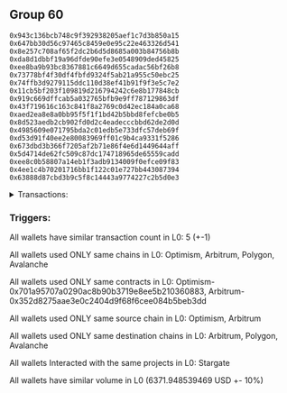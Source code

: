 ## Group 60

```0xf4c1ab3afbbeb8da067277c56efd9170ce59ebf8
0x943c136bcb748c9f392938205aef1c7d3b850a15
0x647bb30d56c97465c8459e0e95c22e463326d541
0x8e257c708af65f2dc2b6d5d8685a003b84756b8b
0xda8d1dbbf19a96dfde90efe3e0548909ded45825
0xee8ba9b93bc8367881c6649d655cadac56bf26b8
0x73778bf4f30df4fbfd9324f5ab21a955c50ebc25
0x74ffb3d9279115ddc110d38ef41b91f9f3e5c7e2
0x11cb5bf203f109819d216794242c6e8b177848cb
0x919c669dffcab5a032765bfb9e9ff787129863df
0x43f719616c163c841f8a2769c0d42ec184a0ca68
0xaed2ea8e8a0bb95f5f1f1bd42b5bbd8fefcbe0b5
0x8d523aedb2cb902fd0d2c4eadecccbbd62de2d0d
0x4985609e071795bda2c01edb5e733dfc57deb69f
0xd53d91f40ee2e80083969ff01c9b4ca9331f5286
0x673dbd3b366f7205af2b71e86f4e6d1449644aff
0x5d4714de62fc509c87dc174718965de65559cadd
0xee8c0b58807a14eb1f3adb9134009f0efce09f83
0x4ee1c4b70201716bb1f122c01e727bb443087394
0x63888d87cbd3b9c5f8c14443a9774227c2b5d0e3
```
<details>
<summary>Transactions:</summary>

Hashes: 

Wallet: 0xf4c1ab3afbbeb8da067277c56efd9170ce59ebf8

       Hash: 0x1eb593c0f4db5439115b39ab8e7c798d15b0cac979b2ccf8feb5a3e45411420e
         - source chain: Optimism
         - destination chain: Arbitrum
         - project: Stargate
         - contract: 0x701a95707a0290ac8b90b3719e8ee5b210360883
         - value USD: 2480.134547324
       Hash: 0x1e817c54aafaeafe953b1d8f6858e76d5f742c59cbcbfddc484f232990e9a407
         - source chain: Optimism
         - destination chain: Polygon
         - project: Stargate
         - contract: 0x701a95707a0290ac8b90b3719e8ee5b210360883
         - value USD: 1049.23251008
       Hash: 0x89a702a01d2e384c7ff1ec9e04580f756a24f35cca3754efcd368e3776b56e5f
         - source chain: Optimism
         - destination chain: Avalanche
         - project: Stargate
         - contract: 0x701a95707a0290ac8b90b3719e8ee5b210360883
         - value USD: 999.879478145
       Hash: 0x880cf528e627cc28eea4341c74917f3d70361c2cbeebeb39237d2bec2e5d2f39
         - source chain: Arbitrum
         - destination chain: Avalanche
         - project: Stargate
         - contract: 0x352d8275aae3e0c2404d9f68f6cee084b5beb3dd
         - value USD: 943.302565253
       Hash: 0xeae567f144ba75cf441ed0edf3bb70e86fa63b8eee9f448857eff1abeaca2520
         - source chain: Arbitrum
         - destination chain: Polygon
         - project: Stargate
         - contract: 0x352d8275aae3e0c2404d9f68f6cee084b5beb3dd
         - value USD: 899.399438667
Wallet: 0x943c136bcb748c9f392938205aef1c7d3b850a15

       Hash:0x2c98dfff621b1dca10270ff709cc6f4408cd91ebc041e70bcf57721a72b50963
         - source chain: Optimism
         - destination chain: Arbitrum
         - project: Stargate
         - contract: 0x701a95707a0290ac8b90b3719e8ee5b210360883
         - value USD: 2478.136050509
       Hash:0x776f79c8378c219d41511b006287f9c73fd67ed8291d53456c95abc782dfa8be
         - source chain: Optimism
         - destination chain: Polygon
         - project: Stargate
         - contract: 0x701a95707a0290ac8b90b3719e8ee5b210360883
         - value USD: 1048.227753742
       Hash:0xe67c303a9478de0f9715fade6676bd753f1b8983277495972ecc3fed518857c1
         - source chain: Optimism
         - destination chain: Avalanche
         - project: Stargate
         - contract: 0x701a95707a0290ac8b90b3719e8ee5b210360883
         - value USD: 997.875610987
       Hash:0xe221e25f2404eea99e50b9998a69d39d6a5646615d20b7590c62ed5f226a05fd
         - source chain: Arbitrum
         - destination chain: Avalanche
         - project: Stargate
         - contract: 0x352d8275aae3e0c2404d9f68f6cee084b5beb3dd
         - value USD: 942.301657062
       Hash:0xc89129db24f2b2345b5eb789e9b065c2518aab4c38b8b8c574acb51636b707d0
         - source chain: Arbitrum
         - destination chain: Polygon
         - project: Stargate
         - contract: 0x352d8275aae3e0c2404d9f68f6cee084b5beb3dd
         - value USD: 899.399438667
Wallet: 0x647bb30d56c97465c8459e0e95c22e463326d541

       Hash:0xbd826782baaf169bff340837000b2020af21130abbe77b2b2b78f3263cff06bd
         - source chain: Optimism
         - destination chain: Arbitrum
         - project: Stargate
         - contract: 0x701a95707a0290ac8b90b3719e8ee5b210360883
         - value USD: 2477.136802101
       Hash:0xc31e3b9053b34fb17d891c50a21bec15d83b002176ec796b3cc07f1fd7571c36
         - source chain: Optimism
         - destination chain: Polygon
         - project: Stargate
         - contract: 0x701a95707a0290ac8b90b3719e8ee5b210360883
         - value USD: 1047.203281987
       Hash:0x73e2cb1fe2ff8736e01955f1b2f79c3209b8d3edc1a92830d86c21d60662d251
         - source chain: Optimism
         - destination chain: Avalanche
         - project: Stargate
         - contract: 0x701a95707a0290ac8b90b3719e8ee5b210360883
         - value USD: 996.872519354
       Hash:0x8f2ad1397030a57b34a10f92c628d1f678190d400663148eeda009f9401ac55d
         - source chain: Arbitrum
         - destination chain: Avalanche
         - project: Stargate
         - contract: 0x352d8275aae3e0c2404d9f68f6cee084b5beb3dd
         - value USD: 941.301063891
       Hash:0xe90599e3bafccaf33e67446ac58be83f2e417b3cc6dee5f6455815545cccb3e1
         - source chain: Arbitrum
         - destination chain: Polygon
         - project: Stargate
         - contract: 0x352d8275aae3e0c2404d9f68f6cee084b5beb3dd
         - value USD: 898.400105957
Wallet: 0x8e257c708af65f2dc2b6d5d8685a003b84756b8b

       Hash:0x75e094ed770f376cdf43a648ee6b432df586facadcc1e29d6574f03196e07943
         - source chain: Optimism
         - destination chain: Arbitrum
         - project: Stargate
         - contract: 0x701a95707a0290ac8b90b3719e8ee5b210360883
         - value USD: 2475.138305286
       Hash:0x1c93eeb10e01b7779f1495abfa5392cc0c035bc94fb6901c4832da0858e035bd
         - source chain: Optimism
         - destination chain: Polygon
         - project: Stargate
         - contract: 0x701a95707a0290ac8b90b3719e8ee5b210360883
         - value USD: 1047.192725371
       Hash:0x35695a26a0e9720d3cd4e4369daa9915898497c34447723ed33728eee32f9cd3
         - source chain: Optimism
         - destination chain: Avalanche
         - project: Stargate
         - contract: 0x701a95707a0290ac8b90b3719e8ee5b210360883
         - value USD: 996.884438007
       Hash:0xe7cf3c3040a85fd08923c7bc5f0e5ce051e5bd745ac3450cd9cb48f2b540e093
         - source chain: Arbitrum
         - destination chain: Avalanche
         - project: Stargate
         - contract: 0x352d8275aae3e0c2404d9f68f6cee084b5beb3dd
         - value USD: 940.299197641
       Hash:0x5c9263742262635383ffea263707a5f701a357f5f438e8c42108cf665feec30c
         - source chain: Arbitrum
         - destination chain: Polygon
         - project: Stargate
         - contract: 0x352d8275aae3e0c2404d9f68f6cee084b5beb3dd
         - value USD: 897.400773247
Wallet: 0xda8d1dbbf19a96dfde90efe3e0548909ded45825

       Hash:0xc51458023053f5edba5cd62189a7a0f62b1ae0557aae336fef2b5d964ddf46fa
         - source chain: Optimism
         - destination chain: Arbitrum
         - project: Stargate
         - contract: 0x701a95707a0290ac8b90b3719e8ee5b210360883
         - value USD: 2474.139056879
       Hash:0xa9783a45bceee9c0f481c0d42351a2b136788c7395483dc853045ffc3ab8d73e
         - source chain: Optimism
         - destination chain: Polygon
         - project: Stargate
         - contract: 0x701a95707a0290ac8b90b3719e8ee5b210360883
         - value USD: 1046.161381516
       Hash:0x441e63d856902cfe3a5ce5a75b549c4b21f9ac7bd6d7e75c88ef779ad648fa1c
         - source chain: Optimism
         - destination chain: Avalanche
         - project: Stargate
         - contract: 0x701a95707a0290ac8b90b3719e8ee5b210360883
         - value USD: 994.883643687
       Hash:0x6e00ce93905199ab7debbc0617e80f655cbcce803e669de3981740b6dcf59908
         - source chain: Arbitrum
         - destination chain: Avalanche
         - project: Stargate
         - contract: 0x352d8275aae3e0c2404d9f68f6cee084b5beb3dd
         - value USD: 939.298464461
       Hash:0xa3e5f649e12bc077eac96d3ecc4c9880e78495ff6139f8aa189fa76695effaa8
         - source chain: Arbitrum
         - destination chain: Polygon
         - project: Stargate
         - contract: 0x352d8275aae3e0c2404d9f68f6cee084b5beb3dd
         - value USD: 897.400773247
Wallet: 0xee8ba9b93bc8367881c6649d655cadac56bf26b8

       Hash:0x2b350058d2d8dd61acb167062e5994e1fb79e00d8ca5a0509d94f22d7b390758
         - source chain: Optimism
         - destination chain: Arbitrum
         - project: Stargate
         - contract: 0x701a95707a0290ac8b90b3719e8ee5b210360883
         - value USD: 2472.140560064
       Hash:0xdb3c6b8f1d32c2f72b52fbff707922ed43c849c740e6a03674fd97f3565db33a
         - source chain: Optimism
         - destination chain: Polygon
         - project: Stargate
         - contract: 0x701a95707a0290ac8b90b3719e8ee5b210360883
         - value USD: 1045.146975443
       Hash:0x484b67a0598b6589b126e309b5685d2b291056b2cce6507df87711a28a813983
         - source chain: Optimism
         - destination chain: Avalanche
         - project: Stargate
         - contract: 0x701a95707a0290ac8b90b3719e8ee5b210360883
         - value USD: 993.871738824
       Hash:0x13d39bc350776412c2f736bd5e70fa7b5e15c455539ea08d8116e76d47b95459
         - source chain: Arbitrum
         - destination chain: Avalanche
         - project: Stargate
         - contract: 0x352d8275aae3e0c2404d9f68f6cee084b5beb3dd
         - value USD: 938.288818736
       Hash:0x34a1447b02ed377ae3e748edc4441c59c9a72d408e62c325a6b443605ec737c0
         - source chain: Arbitrum
         - destination chain: Polygon
         - project: Stargate
         - contract: 0x352d8275aae3e0c2404d9f68f6cee084b5beb3dd
         - value USD: 896.401440538
Wallet: 0x73778bf4f30df4fbfd9324f5ab21a955c50ebc25

       Hash:0xe71bfc7e21f6d7ec0b8d0eb0e025ca905ae43651906a5b87e9b41c7cea3c8c50
         - source chain: Optimism
         - destination chain: Arbitrum
         - project: Stargate
         - contract: 0x701a95707a0290ac8b90b3719e8ee5b210360883
         - value USD: 2470.142063249
       Hash:0xa70bfc8d144ccebb9f233df9bc061f2fc8f5fbac95a9a7c2657a4213bf1aadc6
         - source chain: Optimism
         - destination chain: Polygon
         - project: Stargate
         - contract: 0x701a95707a0290ac8b90b3719e8ee5b210360883
         - value USD: 1044.132463383
       Hash:0x814914ba9254a1159fc56aeb979829eefe8383a653194b32ce1402a9c11a9186
         - source chain: Optimism
         - destination chain: Avalanche
         - project: Stargate
         - contract: 0x701a95707a0290ac8b90b3719e8ee5b210360883
         - value USD: 992.866433364
       Hash:0xcda1ae42f4e9129eefdd302c15c694f0ad62fc680a9d0b716658ebd87b84f024
         - source chain: Arbitrum
         - destination chain: Avalanche
         - project: Stargate
         - contract: 0x352d8275aae3e0c2404d9f68f6cee084b5beb3dd
         - value USD: 937.287954547
       Hash:0x5a4055ca1d6905ab5afce5a33607bbf23e41a86dd186397a09058035e429de3a
         - source chain: Arbitrum
         - destination chain: Polygon
         - project: Stargate
         - contract: 0x352d8275aae3e0c2404d9f68f6cee084b5beb3dd
         - value USD: 895.402107828
Wallet: 0x74ffb3d9279115ddc110d38ef41b91f9f3e5c7e2

       Hash:0x2d820cdf3de1dea4096db3cdb429496717ab57c56774b9b1799587fc7538fa56
         - source chain: Optimism
         - destination chain: Arbitrum
         - project: Stargate
         - contract: 0x701a95707a0290ac8b90b3719e8ee5b210360883
         - value USD: 2469.142814842
       Hash:0xbc0c0da0247b9de1ee4a86c65d338c3351c89b86d7a9d61ce07cc895cd21384a
         - source chain: Optimism
         - destination chain: Polygon
         - project: Stargate
         - contract: 0x701a95707a0290ac8b90b3719e8ee5b210360883
         - value USD: 1043.236895737
       Hash:0x961ba2d945c7edb1e7f012a064d9e31d72776ec0c175e2519246789b3364b0c1
         - source chain: Optimism
         - destination chain: Avalanche
         - project: Stargate
         - contract: 0x701a95707a0290ac8b90b3719e8ee5b210360883
         - value USD: 990.862548856
       Hash:0x571c3cf4cd5cc9ac5265f0a1b5aada0b50ac4620b3f06a90c77715eee87ad652
         - source chain: Arbitrum
         - destination chain: Avalanche
         - project: Stargate
         - contract: 0x352d8275aae3e0c2404d9f68f6cee084b5beb3dd
         - value USD: 937.284576341
       Hash:0xc630cf8f43fb5b288f6bd09e80a240a4a945af88696f045bf54e41cf9e1a2dcc
         - source chain: Arbitrum
         - destination chain: Polygon
         - project: Stargate
         - contract: 0x352d8275aae3e0c2404d9f68f6cee084b5beb3dd
         - value USD: 895.402107828
Wallet: 0x11cb5bf203f109819d216794242c6e8b177848cb

       Hash:0x10fe6f4026e53f58f6bd8e9f146d110195240d896469d55ecabc9a83a1efffba
         - source chain: Optimism
         - destination chain: Arbitrum
         - project: Stargate
         - contract: 0x701a95707a0290ac8b90b3719e8ee5b210360883
         - value USD: 2467.144318027
       Hash:0x72c995b9488337e22aa161a770d15fec0e68fcf0d3d5e739024d5cc494f2df9e
         - source chain: Optimism
         - destination chain: Polygon
         - project: Stargate
         - contract: 0x701a95707a0290ac8b90b3719e8ee5b210360883
         - value USD: 1043.236895737
       Hash:0xa4846519f2b53132cec6006cafa44e4cdccaac1daad5ce5b963db7c855dbf148
         - source chain: Optimism
         - destination chain: Avalanche
         - project: Stargate
         - contract: 0x701a95707a0290ac8b90b3719e8ee5b210360883
         - value USD: 989.849633931
       Hash:0xa98779acc5342d8f294c8a7620c842a9e113e981e9e5528ddd004240a0fecb69
         - source chain: Arbitrum
         - destination chain: Avalanche
         - project: Stargate
         - contract: 0x352d8275aae3e0c2404d9f68f6cee084b5beb3dd
         - value USD: 936.281295005
       Hash:0xa339372328f073e5efd661a3a91f4a102f11f7ada813c1a99ac2422feb5a7d06
         - source chain: Arbitrum
         - destination chain: Polygon
         - project: Stargate
         - contract: 0x352d8275aae3e0c2404d9f68f6cee084b5beb3dd
         - value USD: 894.402775118
Wallet: 0x919c669dffcab5a032765bfb9e9ff787129863df

       Hash:0xb627fdb8abee797a5b5302eb1c71632d1253f78c69719c1637b29d6552b49423
         - source chain: Optimism
         - destination chain: Arbitrum
         - project: Stargate
         - contract: 0x701a95707a0290ac8b90b3719e8ee5b210360883
         - value USD: 2466.145069619
       Hash:0x21a9307eb543fc017af4bec39218db1f3498bdde56204128524fadc8ff15dc98
         - source chain: Optimism
         - destination chain: Polygon
         - project: Stargate
         - contract: 0x701a95707a0290ac8b90b3719e8ee5b210360883
         - value USD: 1042.23762668
       Hash:0x1a1d7fa87d9000eb51e41304bf5d43876edca091f78570d5045225bb078c389e
         - source chain: Optimism
         - destination chain: Avalanche
         - project: Stargate
         - contract: 0x701a95707a0290ac8b90b3719e8ee5b210360883
         - value USD: 988.839938202
       Hash:0x33754c5d12ac607ec68e40306f6c5b9ac4eb4ad280d8d75fe2a30affb0525e21
         - source chain: Arbitrum
         - destination chain: Avalanche
         - project: Stargate
         - contract: 0x352d8275aae3e0c2404d9f68f6cee084b5beb3dd
         - value USD: 935.280637829
       Hash:0xb1a71a6e04c3a18c77c9309cdd6244174458b108f592b21fdb15aebfaccae249
         - source chain: Arbitrum
         - destination chain: Polygon
         - project: Stargate
         - contract: 0x352d8275aae3e0c2404d9f68f6cee084b5beb3dd
         - value USD: 894.402775118
Wallet: 0x43f719616c163c841f8a2769c0d42ec184a0ca68

       Hash:0xcb7009c74a828633dff15f4260dbfa1a7ec9a79e152f80145a8c1e819dc3990b
         - source chain: Optimism
         - destination chain: Arbitrum
         - project: Stargate
         - contract: 0x701a95707a0290ac8b90b3719e8ee5b210360883
         - value USD: 2464.146572804
       Hash:0xf803420e3cd1b625c27fc99eab7f9cd4f853c5defe9de87b1e23ccc5a33357a5
         - source chain: Optimism
         - destination chain: Polygon
         - project: Stargate
         - contract: 0x701a95707a0290ac8b90b3719e8ee5b210360883
         - value USD: 1041.238357622
       Hash:0xeba06caea48a238975d9feb13f1b8abd89a1a213b9fc6449e47350394d091b97
         - source chain: Optimism
         - destination chain: Avalanche
         - project: Stargate
         - contract: 0x701a95707a0290ac8b90b3719e8ee5b210360883
         - value USD: 986.840037938
       Hash:0x522047fa992558cb2cf1a2c6506ec47f3f3a496ecb69e086a8774d2ba3b66fbc
         - source chain: Arbitrum
         - destination chain: Avalanche
         - project: Stargate
         - contract: 0x352d8275aae3e0c2404d9f68f6cee084b5beb3dd
         - value USD: 934.279545627
       Hash:0x1ddf48b37edb8cf6478e539c972599ce65a71d555dd6e480366a5a441775bd1d
         - source chain: Arbitrum
         - destination chain: Polygon
         - project: Stargate
         - contract: 0x352d8275aae3e0c2404d9f68f6cee084b5beb3dd
         - value USD: 893.403442409
Wallet: 0xaed2ea8e8a0bb95f5f1f1bd42b5bbd8fefcbe0b5

       Hash:0xef68d4ba90d7e588aff73c769804802f55f7db66a5839d89388bb10370610939
         - source chain: Optimism
         - destination chain: Arbitrum
         - project: Stargate
         - contract: 0x701a95707a0290ac8b90b3719e8ee5b210360883
         - value USD: 2463.147324397
       Hash:0x440de9bfd0f110d6b3dfd6e5ae715f1c8db7ea22ed74607a675464f87d47de28
         - source chain: Optimism
         - destination chain: Polygon
         - project: Stargate
         - contract: 0x701a95707a0290ac8b90b3719e8ee5b210360883
         - value USD: 1040.239088565
       Hash:0x88103b6a77a9bc3a981df464c1832aadb50eb802a6ebb2c6f9e61000bcc9b6f5
         - source chain: Optimism
         - destination chain: Avalanche
         - project: Stargate
         - contract: 0x701a95707a0290ac8b90b3719e8ee5b210360883
         - value USD: 985.83771666
       Hash:0xf7cf407df228ae124c3aa400378d62825ae9c89445ba162c2a60fba2c5166f21
         - source chain: Arbitrum
         - destination chain: Avalanche
         - project: Stargate
         - contract: 0x352d8275aae3e0c2404d9f68f6cee084b5beb3dd
         - value USD: 933.272604067
       Hash:0x69db007785ffceeaf14f88171cbf04a08e8051d72e158d9dee08512abbbde97b
         - source chain: Arbitrum
         - destination chain: Polygon
         - project: Stargate
         - contract: 0x352d8275aae3e0c2404d9f68f6cee084b5beb3dd
         - value USD: 892.404109699
Wallet: 0x8d523aedb2cb902fd0d2c4eadecccbbd62de2d0d

       Hash:0x5c8e965568a744c8b4a3481250b8bb6e4487b726bdd6ac08e8bc200d727108b8
         - source chain: Optimism
         - destination chain: Arbitrum
         - project: Stargate
         - contract: 0x701a95707a0290ac8b90b3719e8ee5b210360883
         - value USD: 2461.148827582
       Hash:0xe6871c6e0f138f91e6dbdd68c3c03891c05fcbc1c6e498abd61f30ef31c11b69
         - source chain: Optimism
         - destination chain: Polygon
         - project: Stargate
         - contract: 0x701a95707a0290ac8b90b3719e8ee5b210360883
         - value USD: 1040.239088565
       Hash:0x8dec48ca0aed7c500b1cb4669b798ebbcf5d499eeef138b5fee0c12ed207f5b7
         - source chain: Optimism
         - destination chain: Avalanche
         - project: Stargate
         - contract: 0x701a95707a0290ac8b90b3719e8ee5b210360883
         - value USD: 984.826439835
       Hash:0x89ae5cc3875100118362a41d2cec086eab210d7d37af83d1763dcb1d8901e441
         - source chain: Arbitrum
         - destination chain: Avalanche
         - project: Stargate
         - contract: 0x352d8275aae3e0c2404d9f68f6cee084b5beb3dd
         - value USD: 932.268959709
       Hash:0x08869b73292c7867494c312ba3393d84c059c25ca32e69ec72ca3d7da4c3d509
         - source chain: Arbitrum
         - destination chain: Polygon
         - project: Stargate
         - contract: 0x352d8275aae3e0c2404d9f68f6cee084b5beb3dd
         - value USD: 892.404109699
Wallet: 0x4985609e071795bda2c01edb5e733dfc57deb69f

       Hash:0x3d3badf8055cb71800f523e0e266b4e45d23df9c97e101fab0f20d141417c765
         - source chain: Optimism
         - destination chain: Arbitrum
         - project: Stargate
         - contract: 0x701a95707a0290ac8b90b3719e8ee5b210360883
         - value USD: 2459.150330767
       Hash:0x058209ceb766a7f863892f6fde830244399a671bba7f9381f59a04ce1af44399
         - source chain: Optimism
         - destination chain: Polygon
         - project: Stargate
         - contract: 0x701a95707a0290ac8b90b3719e8ee5b210360883
         - value USD: 1039.239819508
       Hash:0xb79fc2951f228d52f794d2400c80b5a3546dafca031783a1ee83db11ad7e2442
         - source chain: Optimism
         - destination chain: Avalanche
         - project: Stargate
         - contract: 0x701a95707a0290ac8b90b3719e8ee5b210360883
         - value USD: 983.823536522
       Hash:0xf9f9a2b3dcbad5188ed65c25347b6977f39929658a0ab5fee0fa063f27d8bfd3
         - source chain: Arbitrum
         - destination chain: Avalanche
         - project: Stargate
         - contract: 0x352d8275aae3e0c2404d9f68f6cee084b5beb3dd
         - value USD: 931.267900508
       Hash:0x47a84544e0d9c8f0e97b5b35844e7d4c682a727aeca94a7247c5e6c7ce57d5f1
         - source chain: Arbitrum
         - destination chain: Polygon
         - project: Stargate
         - contract: 0x352d8275aae3e0c2404d9f68f6cee084b5beb3dd
         - value USD: 891.404776989
Wallet: 0xd53d91f40ee2e80083969ff01c9b4ca9331f5286

       Hash:0xa5114a3d2a2ccd598778bb52ae177bd6ef49577848f57dacd11590f21bd3393e
         - source chain: Optimism
         - destination chain: Arbitrum
         - project: Stargate
         - contract: 0x701a95707a0290ac8b90b3719e8ee5b210360883
         - value USD: 2458.151082359
       Hash:0xdab2c07bb291039662423f15b6e00d815fb39d02dbc36ca93ea558111df431b1
         - source chain: Optimism
         - destination chain: Polygon
         - project: Stargate
         - contract: 0x701a95707a0290ac8b90b3719e8ee5b210360883
         - value USD: 1038.240550451
       Hash:0xd46ec1fde8abc5f8a1e420c2ed6fc01a68a790418c7e3e109724b2938e563ac1
         - source chain: Optimism
         - destination chain: Avalanche
         - project: Stargate
         - contract: 0x701a95707a0290ac8b90b3719e8ee5b210360883
         - value USD: 981.821329116
       Hash:0x70ef91912ea7125e670ce761a15323473148fa3bb6b27e4670aae5e21a771b4e
         - source chain: Arbitrum
         - destination chain: Avalanche
         - project: Stargate
         - contract: 0x352d8275aae3e0c2404d9f68f6cee084b5beb3dd
         - value USD: 930.267144327
       Hash:0x434e1ee9cdb0aea5365175be950714577c4b2bcf1b03b0c8b47b5162f524972e
         - source chain: Arbitrum
         - destination chain: Polygon
         - project: Stargate
         - contract: 0x352d8275aae3e0c2404d9f68f6cee084b5beb3dd
         - value USD: 890.40544428
Wallet: 0x673dbd3b366f7205af2b71e86f4e6d1449644aff

       Hash:0x9e3c05cb29b71ce29fc5d9ee8d539b6e64a0cb77052698fbeb9f3c0be85adf98
         - source chain: Optimism
         - destination chain: Arbitrum
         - project: Stargate
         - contract: 0x701a95707a0290ac8b90b3719e8ee5b210360883
         - value USD: 2456.152585545
       Hash:0x2245f1719c261111afa98e07e9f13e209d7f4479cf10c283ac6b1e9364f4264b
         - source chain: Optimism
         - destination chain: Polygon
         - project: Stargate
         - contract: 0x701a95707a0290ac8b90b3719e8ee5b210360883
         - value USD: 1038.240550451
       Hash:0x242014dc073f653c4758a6f6a1be3935303b6201989014fe3e59d2deb50d5162
         - source chain: Optimism
         - destination chain: Avalanche
         - project: Stargate
         - contract: 0x701a95707a0290ac8b90b3719e8ee5b210360883
         - value USD: 980.812442438
       Hash:0xe616bd0c2f2b09ef1b2c722b7ffb438b52b6e581076a83bec44b7d85289f3088
         - source chain: Arbitrum
         - destination chain: Avalanche
         - project: Stargate
         - contract: 0x352d8275aae3e0c2404d9f68f6cee084b5beb3dd
         - value USD: 930.26457717
       Hash:0x39495e6a1393b1be104982dbf53af085591b9edc3c2e1938e0742ad58ebed8c2
         - source chain: Arbitrum
         - destination chain: Polygon
         - project: Stargate
         - contract: 0x352d8275aae3e0c2404d9f68f6cee084b5beb3dd
         - value USD: 890.40544428
Wallet: 0x5d4714de62fc509c87dc174718965de65559cadd

       Hash:0x4483edcdb996805fd7a1901feb3ff5382f4d4442466028cf74ed8c4f1777cb2d
         - source chain: Optimism
         - destination chain: Arbitrum
         - project: Stargate
         - contract: 0x701a95707a0290ac8b90b3719e8ee5b210360883
         - value USD: 2455.153337137
       Hash:0x2a9fd3610ed48e886bb0e2a5991aa28a7709c4cee1d92532ad43b66c9ccbda03
         - source chain: Optimism
         - destination chain: Polygon
         - project: Stargate
         - contract: 0x701a95707a0290ac8b90b3719e8ee5b210360883
         - value USD: 1037.241281394
       Hash:0xc5016526bd3d98cf60f4cb600782bea339a8a63ced14ca268fc16f4233e7369f
         - source chain: Optimism
         - destination chain: Avalanche
         - project: Stargate
         - contract: 0x701a95707a0290ac8b90b3719e8ee5b210360883
         - value USD: 978.803942647
       Hash:0x05ff0de423863528e04b5c1f0fd9be66962f794beda9f49ed8e70cb9d8b8f398
         - source chain: Arbitrum
         - destination chain: Avalanche
         - project: Stargate
         - contract: 0x352d8275aae3e0c2404d9f68f6cee084b5beb3dd
         - value USD: 929.263379961
       Hash:0xdf1b5d116830c9a09322c336e250e8c315f31f64d1563f21cc68693ab0b4a241
         - source chain: Arbitrum
         - destination chain: Polygon
         - project: Stargate
         - contract: 0x352d8275aae3e0c2404d9f68f6cee084b5beb3dd
         - value USD: 889.40611157
Wallet: 0xee8c0b58807a14eb1f3adb9134009f0efce09f83

       Hash:0xcba52ae62e8f9d44bfc3eed7c101583d49efe5078b92d751b0678a9beda357bc
         - source chain: Optimism
         - destination chain: Arbitrum
         - project: Stargate
         - contract: 0x701a95707a0290ac8b90b3719e8ee5b210360883
         - value USD: 2453.154840322
       Hash:0x3a51dde1962d66a08fada357c6daf9ba5bd390099ae03695a093f13c4fce3c53
         - source chain: Optimism
         - destination chain: Polygon
         - project: Stargate
         - contract: 0x701a95707a0290ac8b90b3719e8ee5b210360883
         - value USD: 1036.242012336
       Hash:0xae6f74f47a99f446c3ef7dfddfea74bf08b1679044363d76bb26308556752600
         - source chain: Optimism
         - destination chain: Avalanche
         - project: Stargate
         - contract: 0x701a95707a0290ac8b90b3719e8ee5b210360883
         - value USD: 977.796328046
       Hash:0x049f050bdc83cc9ea1079cd36dbe4bb5560a222a1a7a7aec968e21e0f4f8c22a
         - source chain: Arbitrum
         - destination chain: Avalanche
         - project: Stargate
         - contract: 0x352d8275aae3e0c2404d9f68f6cee084b5beb3dd
         - value USD: 928.258647536
       Hash:0xa81f50944bdfec0c44893d959d2df03ce2d0e37ac12b084986bb04e7f85e7610
         - source chain: Arbitrum
         - destination chain: Polygon
         - project: Stargate
         - contract: 0x352d8275aae3e0c2404d9f68f6cee084b5beb3dd
         - value USD: 888.406778861
Wallet: 0x4ee1c4b70201716bb1f122c01e727bb443087394

       Hash:0xff18bdde6491e5a563459adf8718deec8f92294b78f146ffab28624f7c8aeba7
         - source chain: Optimism
         - destination chain: Arbitrum
         - project: Stargate
         - contract: 0x701a95707a0290ac8b90b3719e8ee5b210360883
         - value USD: 2452.155591915
       Hash:0xeea00b30e1c7686ee07e479f31eeff60b61cb572fa4ead6ec94adfa4f827e800
         - source chain: Optimism
         - destination chain: Polygon
         - project: Stargate
         - contract: 0x701a95707a0290ac8b90b3719e8ee5b210360883
         - value USD: 1035.242743279
       Hash:0x03100bd31f8f6204ed16627667e063ea4c263d1526bdde6297a8d77f58961649
         - source chain: Optimism
         - destination chain: Avalanche
         - project: Stargate
         - contract: 0x701a95707a0290ac8b90b3719e8ee5b210360883
         - value USD: 977.215857559
       Hash:0x79711feefce896f5802adc3d71a8ab18877f930ad6542f9c2853d1c97a7522c8
         - source chain: Arbitrum
         - destination chain: Avalanche
         - project: Stargate
         - contract: 0x352d8275aae3e0c2404d9f68f6cee084b5beb3dd
         - value USD: 927.254579152
       Hash:0xeb563f28ce19ca6636c41fa417ef64d7492362b4ed47cff78a97c311cad17fdb
         - source chain: Arbitrum
         - destination chain: Polygon
         - project: Stargate
         - contract: 0x352d8275aae3e0c2404d9f68f6cee084b5beb3dd
         - value USD: 888.406778861
Wallet: 0x63888d87cbd3b9c5f8c14443a9774227c2b5d0e3

       Hash:0x774441cc86c69decd96b84ce849306e40cea123fb21da7b9fc71aed68bdeeeed
         - source chain: Optimism
         - destination chain: Arbitrum
         - project: Stargate
         - contract: 0x701a95707a0290ac8b90b3719e8ee5b210360883
         - value USD: 2450.1570951
       Hash:0x1808b65702076fdaa8c4d2021284d0ca3bd838d995f220ca558ac857e7cf6958
         - source chain: Optimism
         - destination chain: Polygon
         - project: Stargate
         - contract: 0x701a95707a0290ac8b90b3719e8ee5b210360883
         - value USD: 1035.224025732
       Hash:0x6c8e0ea2036dcb6021107c18173ad82b1a98a78e4d3bf94bd8a4d23de879634e
         - source chain: Optimism
         - destination chain: Avalanche
         - project: Stargate
         - contract: 0x701a95707a0290ac8b90b3719e8ee5b210360883
         - value USD: 976.199518424
       Hash:0xe0f7f83e99df276622b8d0ee2ff950943a590f6bb12d6de1f5e8377fbe9b9540
         - source chain: Arbitrum
         - destination chain: Avalanche
         - project: Stargate
         - contract: 0x352d8275aae3e0c2404d9f68f6cee084b5beb3dd
         - value USD: 926.246748538
       Hash:0x23a8680649823f7e4a7661bead365932000572ded2f57b83c391995889ee07c1
         - source chain: Arbitrum
         - destination chain: Polygon
         - project: Stargate
         - contract: 0x352d8275aae3e0c2404d9f68f6cee084b5beb3dd
         - value USD: 887.407446151

</details>


### Triggers: 
All wallets have similar transaction count in L0: 5 (+-1)

All wallets used ONLY same chains in L0: Optimism, Arbitrum, Polygon, Avalanche

All wallets used ONLY same contracts in L0: Optimism-0x701a95707a0290ac8b90b3719e8ee5b210360883, Arbitrum-0x352d8275aae3e0c2404d9f68f6cee084b5beb3dd

All wallets used ONLY same source chain in L0: Optimism, Arbitrum

All wallets used ONLY same destination chains in L0: Arbitrum, Polygon, Avalanche

All wallets Interacted with the same projects in L0: Stargate

All wallets have similar volume in L0 (6371.948539469 USD +- 10%)

